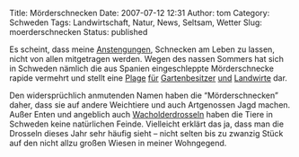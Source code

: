 Title: Mörderschnecken
Date: 2007-07-12 12:31
Author: tom
Category: Schweden
Tags: Landwirtschaft, Natur, News, Seltsam, Wetter
Slug: moerderschnecken
Status: published

Es scheint, dass meine
[Anstengungen](http://www.fiket.de/2007/07/09/weinbergschnecken/),
Schnecken am Leben zu lassen, nicht von allen mitgetragen werden. Wegen
des nassen Sommers hat sich in Schweden nämlich die aus Spanien
eingeschleppte Mörderschnecke rapide vermehrt und stellt eine
[Plage](http://www.fiket.de/2007/07/09/weinbergschnecken/#comment-28031)
[für](http://www.sr.se/cgi-bin/uppland/nyheter/artikel.asp?artikel=1472962)
[Gartenbesitzer](http://www2.unt.se/article/1,,MC=70-AV_ID=632396,00.html?f=10)
[und](http://www.sr.se/cgi-bin/ekot/artikel.asp?Artikel=1473853)
[Landwirte](http://www.sr.se/kronoberg/nyheter/artikel.asp?artikel=1467259)
dar.

Den widersprüchlich anmutenden Namen haben die “Mörderschnecken” daher,
dass sie auf andere Weichtiere und auch Artgenossen Jagd machen. Außer
Enten und angeblich auch
[Wacholderdrosseln](http://de.wikipedia.org/wiki/Wacholderdrossel) haben
die Tiere in Schweden keine natürlichen Feinde. Vielleicht erklärt das
ja, dass man die Drosseln dieses Jahr sehr häufig sieht – nicht selten
bis zu zwanzig Stück auf den nicht allzu großen Wiesen in meiner
Wohngegend.

